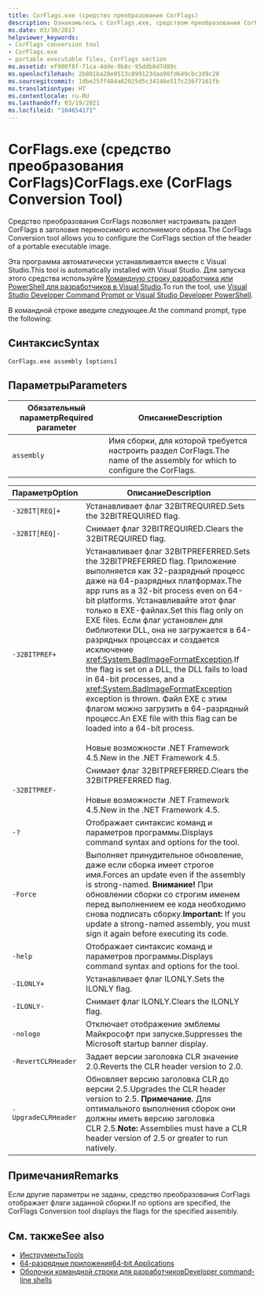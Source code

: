 ```yaml
---
title: CorFlags.exe (средство преобразования CorFlags)
description: Ознакомьтесь с CorFlags.exe, средством преобразования CorFlags. Это средство позволяет настраивать раздел CorFlags заголовка переносимого исполняемого образа.
ms.date: 03/30/2017
helpviewer_keywords:
- CorFlags conversion tool
- CorFlags.exe
- portable executable files, CorFlags section
ms.assetid: ef900f8f-71ca-4dde-9b8c-95ddb0d7d89c
ms.openlocfilehash: 2b801ba28e0513c899123daa98fd649cbc3d9c28
ms.sourcegitcommit: 1dbe25ff484a02025d5c34146e517c236f7161fb
ms.translationtype: HT
ms.contentlocale: ru-RU
ms.lasthandoff: 03/19/2021
ms.locfileid: "104654171"
---
```

# <a name="corflagsexe-corflags-conversion-tool"></a><span data-ttu-id="dea46-104">CorFlags.exe (средство преобразования CorFlags)</span><span class="sxs-lookup"><span data-stu-id="dea46-104">CorFlags.exe (CorFlags Conversion Tool)</span></span>

<span data-ttu-id="dea46-105">Средство преобразования CorFlags позволяет настраивать раздел CorFlags в заголовке переносимого исполняемого образа.</span><span class="sxs-lookup"><span data-stu-id="dea46-105">The CorFlags Conversion tool allows you to configure the CorFlags section of the header of a portable executable image.</span></span>  
  
 <span data-ttu-id="dea46-106">Эта программа автоматически устанавливается вместе с Visual Studio.</span><span class="sxs-lookup"><span data-stu-id="dea46-106">This tool is automatically installed with Visual Studio.</span></span> <span data-ttu-id="dea46-107">Для запуска этого средства используйте [Командную строку разработчика или PowerShell для разработчиков в Visual Studio](/visualstudio/ide/reference/command-prompt-powershell).</span><span class="sxs-lookup"><span data-stu-id="dea46-107">To run the tool, use [Visual Studio Developer Command Prompt or Visual Studio Developer PowerShell](/visualstudio/ide/reference/command-prompt-powershell).</span></span>  
  
 <span data-ttu-id="dea46-108">В командной строке введите следующее.</span><span class="sxs-lookup"><span data-stu-id="dea46-108">At the command prompt, type the following:</span></span>  
  
## <a name="syntax"></a><span data-ttu-id="dea46-109">Синтаксис</span><span class="sxs-lookup"><span data-stu-id="dea46-109">Syntax</span></span>  
  
```console  
CorFlags.exe assembly [options]  
```  
  
## <a name="parameters"></a><span data-ttu-id="dea46-110">Параметры</span><span class="sxs-lookup"><span data-stu-id="dea46-110">Parameters</span></span>  
  
|<span data-ttu-id="dea46-111">Обязательный параметр</span><span class="sxs-lookup"><span data-stu-id="dea46-111">Required parameter</span></span>|<span data-ttu-id="dea46-112">Описание</span><span class="sxs-lookup"><span data-stu-id="dea46-112">Description</span></span>|  
|------------------------|-----------------|  
|`assembly`|<span data-ttu-id="dea46-113">Имя сборки, для которой требуется настроить раздел CorFlags.</span><span class="sxs-lookup"><span data-stu-id="dea46-113">The name of the assembly for which to configure the CorFlags.</span></span>|  
  
|<span data-ttu-id="dea46-114">Параметр</span><span class="sxs-lookup"><span data-stu-id="dea46-114">Option</span></span>|<span data-ttu-id="dea46-115">Описание</span><span class="sxs-lookup"><span data-stu-id="dea46-115">Description</span></span>|  
|:------------|-----------------|  
|`-32BIT[REQ]+`|<span data-ttu-id="dea46-116">Устанавливает флаг 32BITREQUIRED.</span><span class="sxs-lookup"><span data-stu-id="dea46-116">Sets the 32BITREQUIRED flag.</span></span>|  
|`-32BIT[REQ]-`|<span data-ttu-id="dea46-117">Снимает флаг 32BITREQUIRED.</span><span class="sxs-lookup"><span data-stu-id="dea46-117">Clears the 32BITREQUIRED flag.</span></span>|  
|`-32BITPREF+`|<span data-ttu-id="dea46-118">Устанавливает флаг 32BITPREFERRED.</span><span class="sxs-lookup"><span data-stu-id="dea46-118">Sets the 32BITPREFERRED flag.</span></span> <span data-ttu-id="dea46-119">Приложение выполняется как 32-разрядный процесс даже на 64-разрядных платформах.</span><span class="sxs-lookup"><span data-stu-id="dea46-119">The app runs as a 32-bit process even on 64-bit platforms.</span></span> <span data-ttu-id="dea46-120">Устанавливайте этот флаг только в EXE-файлах.</span><span class="sxs-lookup"><span data-stu-id="dea46-120">Set this flag only on EXE files.</span></span> <span data-ttu-id="dea46-121">Если флаг установлен для библиотеки DLL, она не загружается в 64-разрядных процессах и создается исключение <xref:System.BadImageFormatException>.</span><span class="sxs-lookup"><span data-stu-id="dea46-121">If the flag is set on a DLL, the DLL fails to load in 64-bit processes, and a <xref:System.BadImageFormatException> exception is thrown.</span></span> <span data-ttu-id="dea46-122">Файл EXE с этим флагом можно загрузить в 64-разрядный процесс.</span><span class="sxs-lookup"><span data-stu-id="dea46-122">An EXE file with this flag can be loaded into a 64-bit process.</span></span><br /><br /> <span data-ttu-id="dea46-123">Новые возможности .NET Framework 4.5.</span><span class="sxs-lookup"><span data-stu-id="dea46-123">New in the .NET Framework 4.5.</span></span>|  
|`-32BITPREF-`|<span data-ttu-id="dea46-124">Снимает флаг 32BITPREFERRED.</span><span class="sxs-lookup"><span data-stu-id="dea46-124">Clears the 32BITPREFERRED flag.</span></span><br /><br /> <span data-ttu-id="dea46-125">Новые возможности .NET Framework 4.5.</span><span class="sxs-lookup"><span data-stu-id="dea46-125">New in the .NET Framework 4.5.</span></span>|  
|`-?`|<span data-ttu-id="dea46-126">Отображает синтаксис команд и параметров программы.</span><span class="sxs-lookup"><span data-stu-id="dea46-126">Displays command syntax and options for the tool.</span></span>|  
|`-Force`|<span data-ttu-id="dea46-127">Выполняет принудительное обновление, даже если сборка имеет строгое имя.</span><span class="sxs-lookup"><span data-stu-id="dea46-127">Forces an update even if the assembly is strong-named.</span></span> <span data-ttu-id="dea46-128">**Внимание!**  При обновлении сборки со строгим именем перед выполнением ее кода необходимо снова подписать сборку.</span><span class="sxs-lookup"><span data-stu-id="dea46-128">**Important:**  If you update a strong-named assembly, you must sign it again before executing its code.</span></span>|  
|`-help`|<span data-ttu-id="dea46-129">Отображает синтаксис команд и параметров программы.</span><span class="sxs-lookup"><span data-stu-id="dea46-129">Displays command syntax and options for the tool.</span></span>|  
|`-ILONLY+`|<span data-ttu-id="dea46-130">Устанавливает флаг ILONLY.</span><span class="sxs-lookup"><span data-stu-id="dea46-130">Sets the ILONLY flag.</span></span>|  
|`-ILONLY-`|<span data-ttu-id="dea46-131">Снимает флаг ILONLY.</span><span class="sxs-lookup"><span data-stu-id="dea46-131">Clears the ILONLY flag.</span></span>|  
|`-nologo`|<span data-ttu-id="dea46-132">Отключает отображение эмблемы Майкрософт при запуске.</span><span class="sxs-lookup"><span data-stu-id="dea46-132">Suppresses the Microsoft startup banner display.</span></span>|  
|`-RevertCLRHeader`|<span data-ttu-id="dea46-133">Задает версии заголовка CLR значение 2.0.</span><span class="sxs-lookup"><span data-stu-id="dea46-133">Reverts the CLR header version to 2.0.</span></span>|  
|`-UpgradeCLRHeader`|<span data-ttu-id="dea46-134">Обновляет версию заголовка CLR до версии 2.5.</span><span class="sxs-lookup"><span data-stu-id="dea46-134">Upgrades the CLR header version to 2.5.</span></span> <span data-ttu-id="dea46-135">**Примечание.**  Для оптимального выполнения сборок они должны иметь версию заголовка CLR 2.5.</span><span class="sxs-lookup"><span data-stu-id="dea46-135">**Note:**  Assemblies must have a CLR header version of 2.5 or greater to run natively.</span></span>|  
  
## <a name="remarks"></a><span data-ttu-id="dea46-136">Примечания</span><span class="sxs-lookup"><span data-stu-id="dea46-136">Remarks</span></span>  

 <span data-ttu-id="dea46-137">Если другие параметры не заданы, средство преобразования CorFlags отображает флаги заданной сборки.</span><span class="sxs-lookup"><span data-stu-id="dea46-137">If no options are specified, the CorFlags Conversion tool displays the flags for the specified assembly.</span></span>  
  
## <a name="see-also"></a><span data-ttu-id="dea46-138">См. также</span><span class="sxs-lookup"><span data-stu-id="dea46-138">See also</span></span>

- [<span data-ttu-id="dea46-139">Инструменты</span><span class="sxs-lookup"><span data-stu-id="dea46-139">Tools</span></span>](index.md)
- [<span data-ttu-id="dea46-140">64-разрядные приложения</span><span class="sxs-lookup"><span data-stu-id="dea46-140">64-bit Applications</span></span>](../64-bit-apps.md)
- [<span data-ttu-id="dea46-141">Оболочки командной строки для разработчиков</span><span class="sxs-lookup"><span data-stu-id="dea46-141">Developer command-line shells</span></span>](/visualstudio/ide/reference/command-prompt-powershell)
